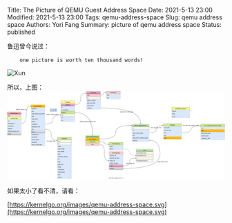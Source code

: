 Title: The Picture of QEMU Guest Address Space
Date: 2021-5-13 23:00
Modified: 2021-5-13 23:00
Tags: qemu-address-space
Slug: qemu address space
Authors: Yori Fang
Summary: picture of qemu address space
Status: published

鲁迅曾今说过：
```
    one picture is worth ten thousand words!
```

![Xun](https://pics5.baidu.com/feed/f636afc379310a55247f1a4d1f3c89ad832610aa.jpeg?token=aaa732d9830552b0edb74272f7bb9cb7&s=AFCC7A23CABB27AF7E213CA70100E0E1)


所以，上图：
![qemu-address-space](../images/qemu-address-space.svg)

如果太小了看不清，请看：

[https://kernelgo.org/images/qemu-address-space.svg](https://kernelgo.org/images/qemu-address-space.svg)